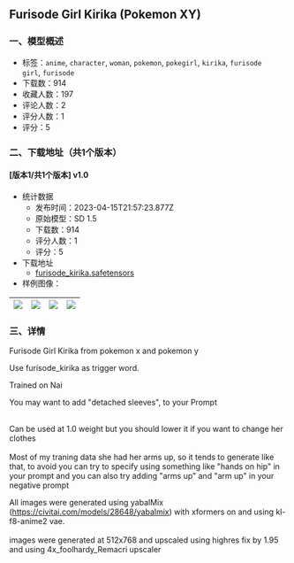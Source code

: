 ## Furisode Girl Kirika (Pokemon XY)
### 一、模型概述

- 标签：`anime`, `character`, `woman`, `pokemon`, `pokegirl`, `kirika`, `furisode  girl`, `furisode`
- 下载数：914
- 收藏人数：197
- 评论人数：2
- 评分人数：1
- 评分：5

### 二、下载地址（共1个版本）

#### [版本1/共1个版本] v1.0

- 统计数据
  - 发布时间：2023-04-15T21:57:23.877Z
  - 原始模型：SD 1.5
  - 下载数：914
  - 评分人数：1
  - 评分：5
- 下载地址
  - [furisode_kirika.safetensors](https://civitai.com/api/download/models/46719)
- 样例图像：

| <img src="https://image.civitai.com/xG1nkqKTMzGDvpLrqFT7WA/50720a4c-c345-4a6a-176d-6dda33bebc00/width=450/505084.jpeg" /> | <img src="https://image.civitai.com/xG1nkqKTMzGDvpLrqFT7WA/713f7484-7425-4200-1e8e-84bcf6512900/width=450/505086.jpeg" /> | <img src="https://image.civitai.com/xG1nkqKTMzGDvpLrqFT7WA/d6ea7989-c607-4511-3116-ea80eadd9800/width=450/505085.jpeg" /> | <img src="https://image.civitai.com/xG1nkqKTMzGDvpLrqFT7WA/f564d417-22dd-47e7-cc18-12a014f8fb00/width=450/505087.jpeg" /> |
| ---- | ---- | ---- | ---- |


### 三、详情
<p>Furisode Girl Kirika from pokemon x and pokemon y</p><p>Use furisode_kirika as trigger word.</p><p>Trained on Nai</p><p>You may want to add "detached sleeves", to your Prompt</p><p><br />Can be used at 1.0 weight but you should lower it if you want to change her clothes<br /><br />Most of my traning data she had her arms up, so it tends to generate like that, to avoid you can try to specify using something like "hands on hip" in your prompt and you can also try adding "arms up" and "arm up" in your negative prompt<br /></p><p>All images were generated using yabalMix (<a target="_blank" rel="ugc" href="https://civitai.com/models/28648/yabalmix">https://civitai.com/models/28648/yabalmix</a>) with xformers on and using kl-f8-anime2 vae.<br /><br />images were generated at 512x768 and upscaled using highres fix by 1.95 and using 4x_foolhardy_Remacri upscaler</p>
